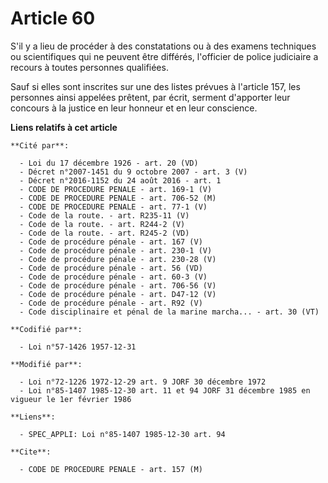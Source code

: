 # Article 60

S'il y a lieu de procéder à des constatations ou à des examens techniques ou scientifiques qui ne peuvent être différés,
l'officier de police judiciaire a recours à toutes personnes qualifiées.

Sauf si elles sont inscrites sur une des listes prévues à l'article 157, les personnes ainsi appelées prêtent, par écrit,
serment d'apporter leur concours à la justice en leur honneur et en leur conscience.

**Liens relatifs à cet article**

	**Cité par**:

	  - Loi du 17 décembre 1926 - art. 20 (VD)
	  - Décret n°2007-1451 du 9 octobre 2007 - art. 3 (V)
	  - Décret n°2016-1152 du 24 août 2016 - art. 1
	  - CODE DE PROCEDURE PENALE - art. 169-1 (V)
	  - CODE DE PROCEDURE PENALE - art. 706-52 (M)
	  - CODE DE PROCEDURE PENALE - art. 77-1 (V)
	  - Code de la route. - art. R235-11 (V)
	  - Code de la route. - art. R244-2 (V)
	  - Code de la route. - art. R245-2 (VD)
	  - Code de procédure pénale - art. 167 (V)
	  - Code de procédure pénale - art. 230-1 (V)
	  - Code de procédure pénale - art. 230-28 (V)
	  - Code de procédure pénale - art. 56 (VD)
	  - Code de procédure pénale - art. 60-3 (V)
	  - Code de procédure pénale - art. 706-56 (V)
	  - Code de procédure pénale - art. D47-12 (V)
	  - Code de procédure pénale - art. R92 (V)
	  - Code disciplinaire et pénal de la marine marcha... - art. 30 (VT)

	**Codifié par**:

	  - Loi n°57-1426 1957-12-31

	**Modifié par**:

	  - Loi n°72-1226 1972-12-29 art. 9 JORF 30 décembre 1972
	  - Loi n°85-1407 1985-12-30 art. 11 et 94 JORF 31 décembre 1985 en vigueur le 1er février 1986

	**Liens**:

	  - SPEC_APPLI: Loi n°85-1407 1985-12-30 art. 94

	**Cite**:

	  - CODE DE PROCEDURE PENALE - art. 157 (M)
